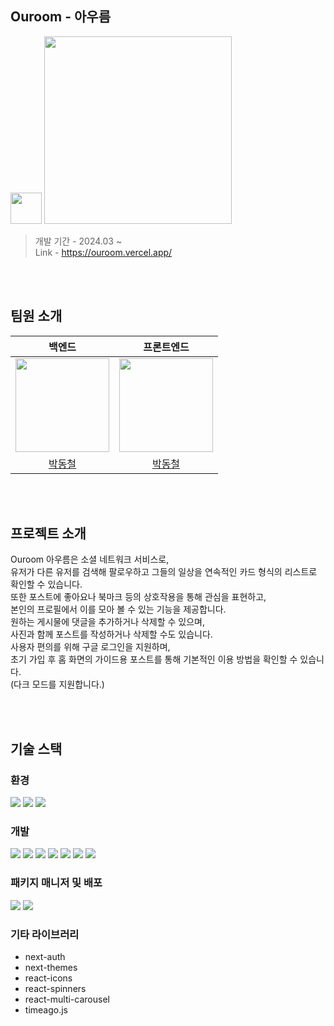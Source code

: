 ## Ouroom - 아우름

<p>
  <img width="50" src='https://github.com/Cheeze-Man/ouroom/assets/124056699/2b8e5dd3-9a8a-4d2e-9d78-cbba906748b9'/>
  <img width="300" src='https://github.com/Cheeze-Man/ouroom/assets/124056699/7b72a795-f391-459f-a8ca-3dc808029c0b'/>
</p>


> 개발 기간 - 2024.03 ~ <br/>
> Link - https://ouroom.vercel.app/

<br/><br/>


## 팀원 소개

|백엔드|프론트엔드|
|:--:|:--:|
|<img width="150" src="https://github.com/Cheeze-Man/ouroom/assets/124056699/ddd76fe5-977f-4050-bc91-8afaa667be56">|<img width="150" src="https://github.com/Cheeze-Man/ouroom/assets/124056699/480677bb-826a-477b-8801-aab1934c8e22">|
|[박동철](https://github.com/Cheeze-Man)|[박동철](https://github.com/Cheeze-Man)|

<br/><br/>

## 프로젝트 소개
Ouroom 아우름은 소셜 네트워크 서비스로,  <br/>
유저가 다른 유저를 검색해 팔로우하고 그들의 일상을 연속적인 카드 형식의 리스트로 확인할 수 있습니다. <br/>
또한 포스트에 좋아요나 북마크 등의 상호작용을 통해 관심을 표현하고, <br/>
본인의 프로필에서 이를 모아 볼 수 있는 기능을 제공합니다. <br/>
원하는 게시물에 댓글을 추가하거나 삭제할 수 있으며, <br/>
사진과 함께 포스트를 작성하거나 삭제할 수도 있습니다. <br/>
사용자 편의를 위해 구글 로그인을 지원하며, <br/>
초기 가입 후 홈 화면의 가이드용 포스트를 통해 기본적인 이용 방법을 확인할 수 있습니다. <br/>
(다크 모드를 지원합니다.)

<br/><br/>

## 기술 스택

### 환경
<div display='flex'>
  <img src="https://img.shields.io/badge/vscode-007ACC?style=for-the-badge&logo=visualstudiocode&logoColor=white">
  <img src="https://img.shields.io/badge/git-F05032?style=for-the-badge&logo=visualstudiocode&logoColor=white">
  <img src="https://img.shields.io/badge/github-181717?style=for-the-badge&logo=github&logoColor=white">
</div>

### 개발
<div display='flex'>
  <img src="https://img.shields.io/badge/typescript-3178C6?style=for-the-badge&logo=typescript&logoColor=white">
  <img src="https://img.shields.io/badge/react-61DAFB?style=for-the-badge&logo=react&logoColor=white">
  <img src="https://img.shields.io/badge/next.js-000000?style=for-the-badge&logo=nextdotjs&logoColor=white">
  <img src="https://img.shields.io/badge/swr-000000?style=for-the-badge&logo=swr&logoColor=white">
  <img src="https://img.shields.io/badge/node.js-339933?style=for-the-badge&logo=nodedotjs&logoColor=white">
  <img src="https://img.shields.io/badge/sanity-F03E2F?style=for-the-badge&logo=sanity&logoColor=white">
  <img src="https://img.shields.io/badge/tailwindcss-06B6D4?style=for-the-badge&logo=tailwindcss&logoColor=white">
</div>

### 패키지 매니저 및 배포
<div display='flex'>
  <img src="https://img.shields.io/badge/yarn-2C8EBB?style=for-the-badge&logo=yarn&logoColor=white">
  <img src="https://img.shields.io/badge/vercel-000000?style=for-the-badge&logo=vercel&logoColor=white">
</div>

### 기타 라이브러리
- next-auth
- next-themes
- react-icons
- react-spinners
- react-multi-carousel
- timeago.js
